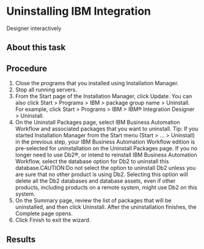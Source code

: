 <!-- image -->

# Uninstalling IBM Integration
Designer interactively

## About this task

## Procedure

1. Close the programs that you installed
using Installation Manager.
2. Stop all running servers.
3. From the Start page of the Installation Manager, click Update.
 You can also click Start > Programs > IBM > package
group name > Uninstall. For example, click Start > Programs > IBM > IBM® Integration
Designer > Uninstall.
4. On the Uninstall Packages page, select IBM Business Automation Workflow and
associated packages that you want to uninstall. Tip: If you started Installation Manager from
the Start menu (Start > ... > Uninstall) in the previous step,
your IBM Business Automation Workflow edition
is pre-selected for uninstallation on the Uninstall Packages page.
If you no longer need to use Db2®, or intend to reinstall IBM Business Automation Workflow, select the database option for Db2 to uninstall this database.CAUTION:Do not select the option to uninstall Db2 unless you are sure that no other
product is using Db2. Selecting
this option will delete all the Db2 databases and database assets, even if other products, including products on a remote system,
might use Db2 on this
system.
5. On the Summary page, review the list
of packages that will be uninstalled, and then click Uninstall.
After the uninstallation finishes, the Complete page
opens.
6. Click Finish to
exit the wizard.

## Results